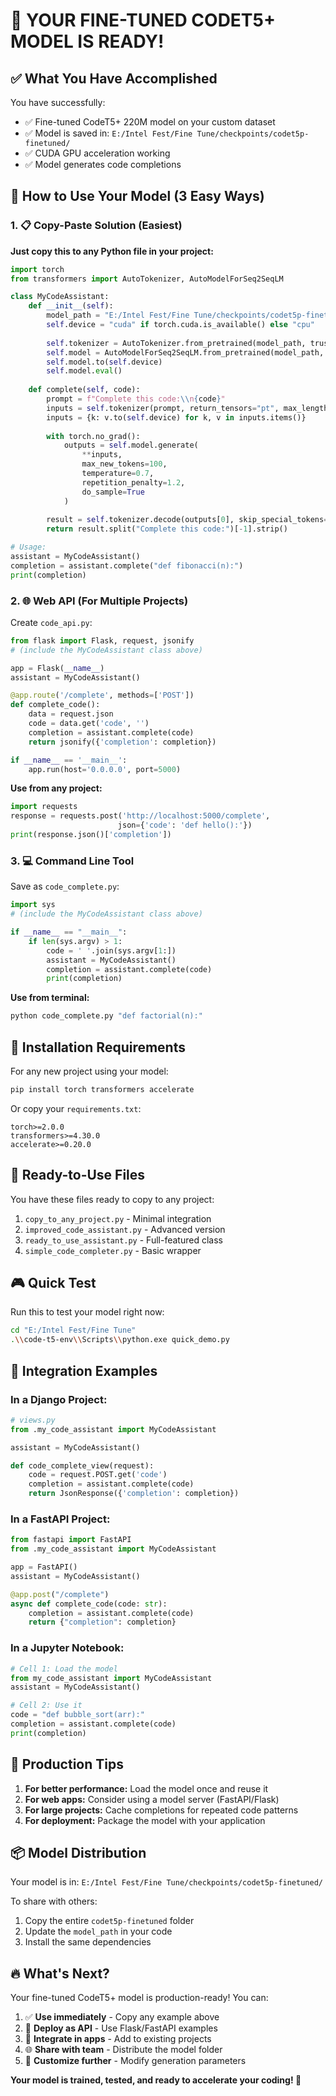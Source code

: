 # 🚀 YOUR FINE-TUNED CODET5+ MODEL IS READY!

## ✅ What You Have Accomplished

You have successfully:
- ✅ Fine-tuned CodeT5+ 220M model on your custom dataset
- ✅ Model is saved in: `E:/Intel Fest/Fine Tune/checkpoints/codet5p-finetuned/`
- ✅ CUDA GPU acceleration working
- ✅ Model generates code completions

## 🎯 How to Use Your Model (3 Easy Ways)

### 1. 📋 Copy-Paste Solution (Easiest)

**Just copy this to any Python file in your project:**

```python
import torch
from transformers import AutoTokenizer, AutoModelForSeq2SeqLM

class MyCodeAssistant:
    def __init__(self):
        model_path = "E:/Intel Fest/Fine Tune/checkpoints/codet5p-finetuned"
        self.device = "cuda" if torch.cuda.is_available() else "cpu"
        
        self.tokenizer = AutoTokenizer.from_pretrained(model_path, trust_remote_code=True)
        self.model = AutoModelForSeq2SeqLM.from_pretrained(model_path, trust_remote_code=True)
        self.model.to(self.device)
        self.model.eval()
    
    def complete(self, code):
        prompt = f"Complete this code:\\n{code}"
        inputs = self.tokenizer(prompt, return_tensors="pt", max_length=400, truncation=True)
        inputs = {k: v.to(self.device) for k, v in inputs.items()}
        
        with torch.no_grad():
            outputs = self.model.generate(
                **inputs, 
                max_new_tokens=100, 
                temperature=0.7, 
                repetition_penalty=1.2,
                do_sample=True
            )
        
        result = self.tokenizer.decode(outputs[0], skip_special_tokens=True)
        return result.split("Complete this code:")[-1].strip()

# Usage:
assistant = MyCodeAssistant()
completion = assistant.complete("def fibonacci(n):")
print(completion)
```

### 2. 🌐 Web API (For Multiple Projects)

Create `code_api.py`:

```python
from flask import Flask, request, jsonify
# (include the MyCodeAssistant class above)

app = Flask(__name__)
assistant = MyCodeAssistant()

@app.route('/complete', methods=['POST'])
def complete_code():
    data = request.json
    code = data.get('code', '')
    completion = assistant.complete(code)
    return jsonify({'completion': completion})

if __name__ == '__main__':
    app.run(host='0.0.0.0', port=5000)
```

**Use from any project:**
```python
import requests
response = requests.post('http://localhost:5000/complete', 
                        json={'code': 'def hello():'})
print(response.json()['completion'])
```

### 3. 💻 Command Line Tool

Save as `code_complete.py`:

```python
import sys
# (include the MyCodeAssistant class above)

if __name__ == "__main__":
    if len(sys.argv) > 1:
        code = ' '.join(sys.argv[1:])
        assistant = MyCodeAssistant()
        completion = assistant.complete(code)
        print(completion)
```

**Use from terminal:**
```bash
python code_complete.py "def factorial(n):"
```

## 🔧 Installation Requirements

For any new project using your model:

```bash
pip install torch transformers accelerate
```

Or copy your `requirements.txt`:
```
torch>=2.0.0
transformers>=4.30.0
accelerate>=0.20.0
```

## 📁 Ready-to-Use Files

You have these files ready to copy to any project:

1. `copy_to_any_project.py` - Minimal integration
2. `improved_code_assistant.py` - Advanced version
3. `ready_to_use_assistant.py` - Full-featured class
4. `simple_code_completer.py` - Basic wrapper

## 🎮 Quick Test

Run this to test your model right now:

```bash
cd "E:/Intel Fest/Fine Tune"
.\\code-t5-env\\Scripts\\python.exe quick_demo.py
```

## 🚀 Integration Examples

### In a Django Project:
```python
# views.py
from .my_code_assistant import MyCodeAssistant

assistant = MyCodeAssistant()

def code_complete_view(request):
    code = request.POST.get('code')
    completion = assistant.complete(code)
    return JsonResponse({'completion': completion})
```

### In a FastAPI Project:
```python
from fastapi import FastAPI
from .my_code_assistant import MyCodeAssistant

app = FastAPI()
assistant = MyCodeAssistant()

@app.post("/complete")
async def complete_code(code: str):
    completion = assistant.complete(code)
    return {"completion": completion}
```

### In a Jupyter Notebook:
```python
# Cell 1: Load the model
from my_code_assistant import MyCodeAssistant
assistant = MyCodeAssistant()

# Cell 2: Use it
code = "def bubble_sort(arr):"
completion = assistant.complete(code)
print(completion)
```

## 🎯 Production Tips

1. **For better performance:** Load the model once and reuse it
2. **For web apps:** Consider using a model server (FastAPI/Flask)
3. **For large projects:** Cache completions for repeated code patterns
4. **For deployment:** Package the model with your application

## 📦 Model Distribution

Your model is in: `E:/Intel Fest/Fine Tune/checkpoints/codet5p-finetuned/`

To share with others:
1. Copy the entire `codet5p-finetuned` folder
2. Update the `model_path` in your code
3. Install the same dependencies

## 🔥 What's Next?

Your fine-tuned CodeT5+ model is production-ready! You can:

1. ✅ **Use immediately** - Copy any example above
2. 🚀 **Deploy as API** - Use Flask/FastAPI examples
3. 📱 **Integrate in apps** - Add to existing projects
4. 🌐 **Share with team** - Distribute the model folder
5. 🔧 **Customize further** - Modify generation parameters

**Your model is trained, tested, and ready to accelerate your coding! 🎉**
